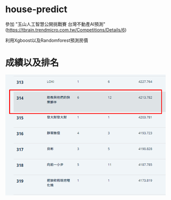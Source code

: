 # house-predict
參加 "玉山人工智慧公開挑戰賽 台灣不動產AI預測" (https://tbrain.trendmicro.com.tw/Competitions/Details/6)

利用Xgboost以及Randomforest預測房價

# 成績以及排名
![image](https://github.com/leognha/house-predict/blob/master/imgs/TBrain%E6%88%90%E7%B8%BE.png)
